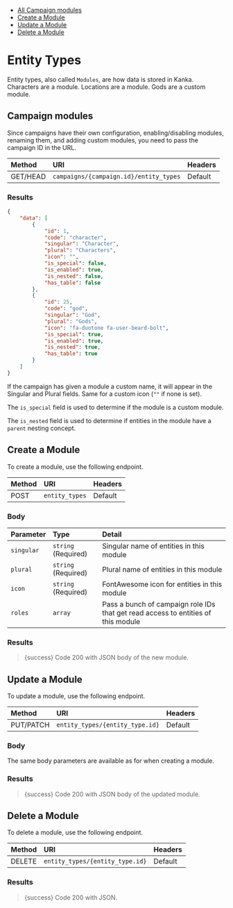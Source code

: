 - [All Campaign modules](#all-modules)
- [Create a Module](#create-module)
- [Update a Module](#update-module)
- [Delete a Module](#delete-module)

# Entity Types

Entity types, also called `Modules`, are how data is stored in Kanka. Characters are a module. Locations are a module. Gods are a custom module.



<a name="all-modules"></a>
## Campaign modules

Since campaigns have their own configuration, enabling/disabling modules, renaming them, and adding custom modules, you need to pass the campaign ID in the URL.


| Method | URI                                    | Headers |
| :- |:---------------------------------------|  :-  |
| GET/HEAD | `campaigns/{campaign.id}/entity_types` | Default |


### Results
```json
{
    "data": [
        {
            "id": 1,
            "code": "character",
            "singular": "Character",
            "plural": "Characters",
            "icon": "",
            "is_special": false,
            "is_enabled": true,
            "is_nested": false,
            "has_table": false
        },
        {
            "id": 25,
            "code": "god",
            "singular": "God",
            "plural": "Gods",
            "icon": "fa-duotone fa-user-beard-bolt",
            "is_special": true,
            "is_enabled": true,
            "is_nested": true,
            "has_table": true
        }
    ]
}
```

If the campaign has given a module a custom name, it will appear in the Singular and Plural fields. Same for a custom icon (`""` if none is set).

The `is_special` field is used to determine if the module is a custom module.

The `is_nested` field is used to determine if entities in the module have a `parent` nesting concept.

<a name="create-module"></a>
## Create a Module

To create a module, use the following endpoint.

| Method | URI | Headers |
| :- |   :-   |  :-  |
| POST | `entity_types` | Default |

### Body

| Parameter            | Type                | Detail                                                                            |
|:---------------------|:--------------------|:----------------------------------------------------------------------------------|
| `singular`           | `string` (Required) | Singular name of entities in this module                                          |
| `plural`             | `string` (Required) | Plural name of entities in this module                                            |
| `icon`               | `string` (Required) | FontAwesome icon for entities in this module                                      |
| `roles`              | `array`   | Pass a bunch of campaign role IDs that get read access to entities of this module |

### Results

> {success} Code 200 with JSON body of the new module.


<a name="update-module"></a>
## Update a Module

To update a module, use the following endpoint.

| Method | URI | Headers |
| :- |   :-   |  :-  |
| PUT/PATCH | `entity_types/{entity_type.id}` | Default |

### Body

The same body parameters are available as for when creating a module.

### Results

> {success} Code 200 with JSON body of the updated module.


<a name="delete-module"></a>
## Delete a Module

To delete a module, use the following endpoint.

| Method | URI | Headers |
| :- |   :-   |  :-  |
| DELETE | `entity_types/{entity_type.id}` | Default |

### Results

> {success} Code 200 with JSON.

